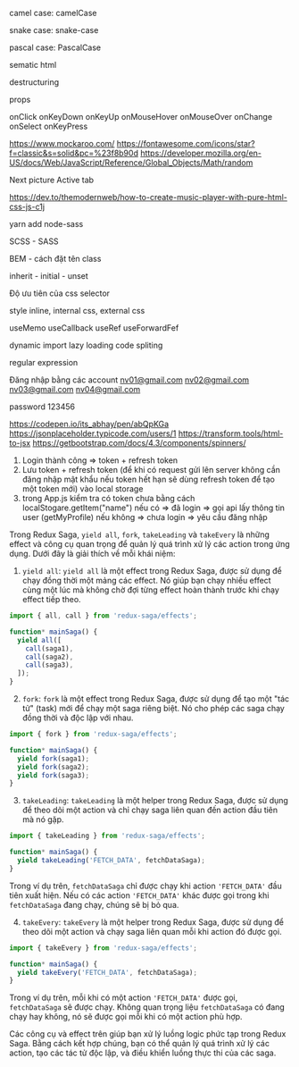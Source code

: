 camel case: camelCase

snake case: snake-case

pascal case: PascalCase

sematic html

destructuring

props

onClick
onKeyDown
onKeyUp
onMouseHover
onMouseOver
onChange
onSelect
onKeyPress

https://www.mockaroo.com/
https://fontawesome.com/icons/star?f=classic&s=solid&pc=%23f8b90d
https://developer.mozilla.org/en-US/docs/Web/JavaScript/Reference/Global_Objects/Math/random

Next picture
Active tab

https://dev.to/themodernweb/how-to-create-music-player-with-pure-html-css-js-c1j

yarn add node-sass

SCSS - SASS

BEM - cách đặt tên class

inherit - initial - unset

Độ ưu tiên của css selector

style inline, internal css, external css

useMemo
useCallback
useRef
useForwardFef

dynamic import
lazy loading
code spliting

regular expression


Đăng nhập bằng các account
nv01@gmail.com
nv02@gmail.com
nv03@gmail.com
nv04@gmail.com

password 123456

https://codepen.io/its_abhay/pen/abQpKGa
https://jsonplaceholder.typicode.com/users/1
https://transform.tools/html-to-jsx
https://getbootstrap.com/docs/4.3/components/spinners/

1. Login thành công => token + refresh token
2. Lưu token + refresh token (để khi có request gửi lên server không cần đăng nhập mật khẩu
nếu token hết hạn sẽ dùng refresh token để tạo một token mới) vào local storage
3. trong App.js kiểm tra có token chưa bằng cách localStogare.getItem("name")
nếu có => đã login => gọi api lấy thông tin user (getMyProfile)
nếu không => chưa login => yêu cầu đăng nhập



Trong Redux Saga, `yield all`, `fork`, `takeLeading` và `takeEvery` là những effect và công cụ quan trọng để quản lý quá trình xử lý các action trong ứng dụng. Dưới đây là giải thích về mỗi khái niệm:

1. `yield all`: `yield all` là một effect trong Redux Saga, được sử dụng để chạy đồng thời một mảng các effect. Nó giúp bạn chạy nhiều effect cùng một lúc mà không chờ đợi từng effect hoàn thành trước khi chạy effect tiếp theo.

```javascript
import { all, call } from 'redux-saga/effects';

function* mainSaga() {
  yield all([
    call(saga1),
    call(saga2),
    call(saga3),
  ]);
}
```

2. `fork`: `fork` là một effect trong Redux Saga, được sử dụng để tạo một "tác tử" (task) mới để chạy một saga riêng biệt. Nó cho phép các saga chạy đồng thời và độc lập với nhau.

```javascript
import { fork } from 'redux-saga/effects';

function* mainSaga() {
  yield fork(saga1);
  yield fork(saga2);
  yield fork(saga3);
}
```

3. `takeLeading`: `takeLeading` là một helper trong Redux Saga, được sử dụng để theo dõi một action và chỉ chạy saga liên quan đến action đầu tiên mà nó gặp.

```javascript
import { takeLeading } from 'redux-saga/effects';

function* mainSaga() {
  yield takeLeading('FETCH_DATA', fetchDataSaga);
}
```

Trong ví dụ trên, `fetchDataSaga` chỉ được chạy khi action `'FETCH_DATA'` đầu tiên xuất hiện. Nếu có các action `'FETCH_DATA'` khác được gọi trong khi `fetchDataSaga` đang chạy, chúng sẽ bị bỏ qua.

4. `takeEvery`: `takeEvery` là một helper trong Redux Saga, được sử dụng để theo dõi một action và chạy saga liên quan mỗi khi action đó được gọi.

```javascript
import { takeEvery } from 'redux-saga/effects';

function* mainSaga() {
  yield takeEvery('FETCH_DATA', fetchDataSaga);
}
```

Trong ví dụ trên, mỗi khi có một action `'FETCH_DATA'` được gọi, `fetchDataSaga` sẽ được chạy. Không quan trọng liệu `fetchDataSaga` có đang chạy hay không, nó sẽ được gọi mỗi khi có một action phù hợp.

Các công cụ và effect trên giúp bạn xử lý luồng logic phức tạp trong Redux Saga. Bằng cách kết hợp chúng, bạn có thể quản lý quá trình xử lý các action, tạo các tác tử độc lập, và điều khiển luồng thực thi của các saga.